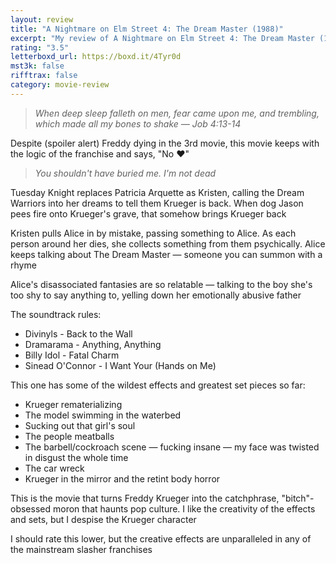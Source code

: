 ```yaml
---
layout: review
title: "A Nightmare on Elm Street 4: The Dream Master (1988)"
excerpt: "My review of A Nightmare on Elm Street 4: The Dream Master (1988)"
rating: "3.5"
letterboxd_url: https://boxd.it/4Tyr0d
mst3k: false
rifftrax: false
category: movie-review
---
```


<blockquote><i>When deep sleep falleth on men, fear came upon me, and trembling, which made all my bones to shake
</i><i>— Job 4:13-14</i></blockquote>Despite (spoiler alert) Freddy dying in the 3rd movie, this movie keeps with the logic of the franchise and says, "No ❤️"
<blockquote><i>You shouldn't have buried me. I'm not dead</i></blockquote>Tuesday Knight replaces Patricia Arquette as Kristen, calling the Dream Warriors into her dreams to tell them Krueger is back. When dog Jason pees fire onto Krueger's grave, that somehow brings Krueger back

Kristen pulls Alice in by mistake, passing something to Alice. As each person around her dies, she collects something from them psychically. Alice keeps talking about The Dream Master — someone you can summon with a rhyme

Alice's disassociated fantasies are so relatable — talking to the boy she's too shy to say anything to, yelling down her emotionally abusive father

The soundtrack rules:

- Divinyls - Back to the Wall
- Dramarama - Anything, Anything
- Billy Idol - Fatal Charm
- Sinead O'Connor - I Want Your (Hands on Me)

This one has some of the wildest effects and greatest set pieces so far:

- Krueger rematerializing
- The model swimming in the waterbed
- Sucking out that girl's soul
- The people meatballs
- The barbell/cockroach scene — fucking insane — my face was twisted in disgust the whole time
- The car wreck
- Krueger in the mirror and the retint body horror

This is the movie that turns Freddy Krueger into the catchphrase, "bitch"-obsessed moron that haunts pop culture. I like the creativity of the effects and sets, but I despise the Krueger character

I should rate this lower, but the creative effects are unparalleled in any of the mainstream slasher franchises
